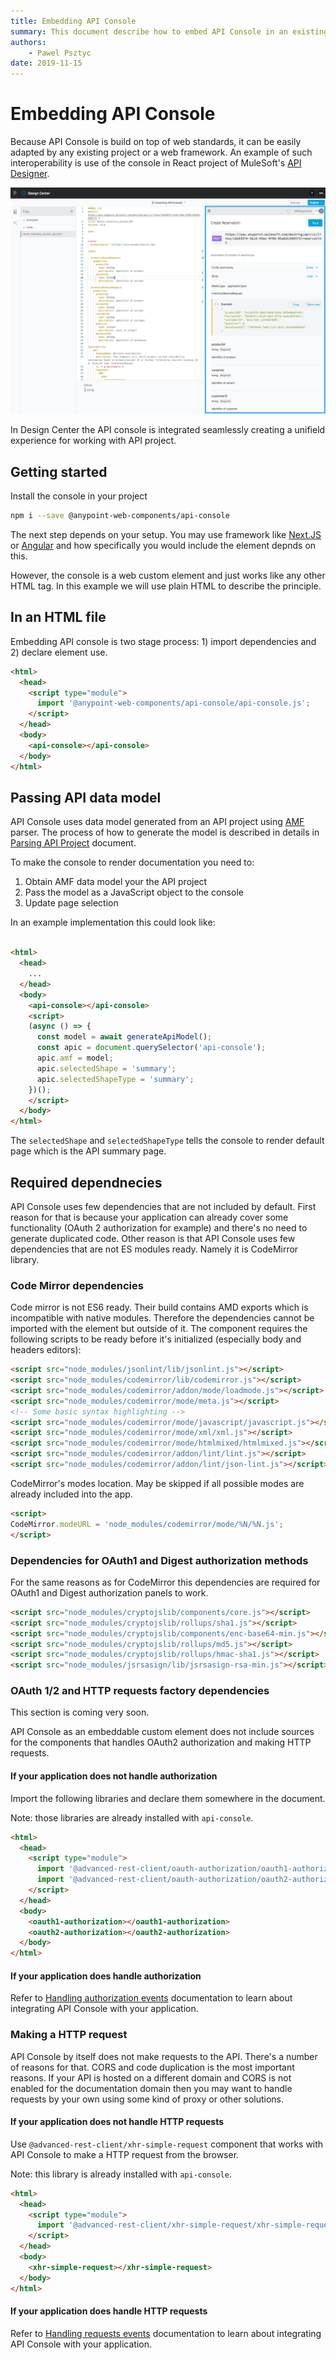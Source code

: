 ```yaml
---
title: Embedding API Console
summary: This document describe how to embed API Console in an existing project
authors:
    - Pawel Psztyc
date: 2019-11-15
---
```


# Embedding API Console

Because API Console is build on top of web standards, it can be easily adapted
by any existing project or a web framework. An example of such interoperability
is use of the console in React project of MuleSoft's [API Designer](https://github.com/mulesoft/api-designer/).

![API Console integrated with API Designer](../images/design-center.png)

In Design Center the API console is integrated seamlessly creating a unifield
experience for working with API project.

## Getting started

Install the console in your project

```bash
npm i --save @anypoint-web-components/api-console
```

The next step depends on your setup. You may use framework like [Next.JS](https://nextjs.org/)
or [Angular](https://angular.io/) and how specifically you would include the element depnds on this.

However, the console is a web custom element and just works like any other HTML tag.
In this example we will use plain HTML to describe the principle.

## In an HTML file

Embedding API console is two stage process: 1) import dependencies and 2) declare element use.

```html
<html>
  <head>
    <script type="module">
      import '@anypoint-web-components/api-console/api-console.js';
    </script>
  </head>
  <body>
    <api-console></api-console>
  </body>
</html>
```

## Passing API data model

API Console uses data model generated from an API project using [AMF](https://github.com/aml-org/amf) parser.
The process of how to generate the model is described in details in [Parsing API Project](../advanced/parsing-amf.md)
document.

To make the console to render documentation you need to:

1.  Obtain AMF data model your the API project
2.  Pass the model as a JavaScript object to the console
3.  Update page selection

In an example implementation this could look like:

```html

<html>
  <head>
    ...
  </head>
  <body>
    <api-console></api-console>
    <script>
    (async () => {
      const model = await generateApiModel();
      const apic = document.querySelector('api-console');
      apic.amf = model;
      apic.selectedShape = 'summary';
      apic.selectedShapeType = 'summary';
    })();
    </script>
  </body>
</html>
```

The `selectedShape` and `selectedShapeType` tells the console to render default
page which is the API summary page.

## Required dependnecies

API Console uses few dependencies that are not included by default.
First reason for that is because your application can already cover some
functionality (OAuth 2 authorization for example) and there's no need to generate
duplicated code.
Other reason is that API Console uses few dependencies that are not ES modules ready.
Namely it is CodeMirror library.

### Code Mirror dependencies

Code mirror is not ES6 ready. Their build contains AMD exports which is
incompatible with native modules. Therefore the dependencies cannot be
imported with the element but outside of it. The component requires the following
scripts to be ready before it's initialized (especially body and headers editors):

```html
<script src="node_modules/jsonlint/lib/jsonlint.js"></script>
<script src="node_modules/codemirror/lib/codemirror.js"></script>
<script src="node_modules/codemirror/addon/mode/loadmode.js"></script>
<script src="node_modules/codemirror/mode/meta.js"></script>
<!-- Some basic syntax highlighting -->
<script src="node_modules/codemirror/mode/javascript/javascript.js"></script>
<script src="node_modules/codemirror/mode/xml/xml.js"></script>
<script src="node_modules/codemirror/mode/htmlmixed/htmlmixed.js"></script>
<script src="node_modules/codemirror/addon/lint/lint.js"></script>
<script src="node_modules/codemirror/addon/lint/json-lint.js"></script>
```

CodeMirror's modes location. May be skipped if all possible modes are already included into the app.

```html
<script>
CodeMirror.modeURL = 'node_modules/codemirror/mode/%N/%N.js';
</script>
```

### Dependencies for OAuth1 and Digest authorization methods

For the same reasons as for CodeMirror this dependencies are required
for OAuth1 and Digest authorization panels to work.

```html
<script src="node_modules/cryptojslib/components/core.js"></script>
<script src="node_modules/cryptojslib/rollups/sha1.js"></script>
<script src="node_modules/cryptojslib/components/enc-base64-min.js"></script>
<script src="node_modules/cryptojslib/rollups/md5.js"></script>
<script src="node_modules/cryptojslib/rollups/hmac-sha1.js"></script>
<script src="node_modules/jsrsasign/lib/jsrsasign-rsa-min.js"></script>
```

### OAuth 1/2 and HTTP requests factory dependencies

This section is coming very soon.

API Console as an embeddable custom element does not include sources for the components that handles OAuth2 authorization and making HTTP requests.

#### If your application does not handle authorization

Import the following libraries and declare them somewhere in the document.

Note: those libraries are already installed with `api-console`.

```html
<html>
  <head>
    <script type="module">
      import '@advanced-rest-client/oauth-authorization/oauth1-authorization.js';
      import '@advanced-rest-client/oauth-authorization/oauth2-authorization.js';
    </script>
  </head>
  <body>
    <oauth1-authorization></oauth1-authorization>
    <oauth2-authorization></oauth2-authorization>
  </body>
</html>
```

#### If your application does handle authorization

Refer to [Handling authorization events](../advanced/handling-events-in-component.md#oauth-token-exchange) documentation to learn about integrating API Console with your application.

### Making a HTTP request

API Console by itself does not make requests to the API. There's a number of reasons for that. CORS and code duplication is the most important reasons.
If your API is hosted on a different domain and CORS is not enabled for the documentation domain then you may want to handle requests by your own using some kind of proxy or other solutions.

#### If your application does not handle HTTP requests

Use `@advanced-rest-client/xhr-simple-request` component that works with API Console to make a HTTP request from the browser.

Note: this library is already installed with `api-console`.

```html
<html>
  <head>
    <script type="module">
      import '@advanced-rest-client/xhr-simple-request/xhr-simple-request.js';
    </script>
  </head>
  <body>
    <xhr-simple-request></xhr-simple-request>
  </body>
</html>
```

#### If your application does handle HTTP requests

Refer to [Handling requests events](../advanced/handling-events-in-component.md#request-events_1) documentation to learn about integrating API Console with your application.
